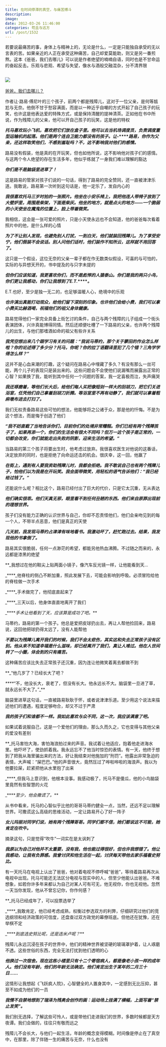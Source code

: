 ```yaml
---
title: 在时间停滞的真空，与痛苦搏斗
description: 
image: 
date: 2012-03-26 11:46:00
categories: 苟且与远方
url: /post/1532
---
```


若要说最痛苦的事，身体上与精神上的，无论是什么，一定是只能独自承受的无以言表的苦。如果亲近的人正在承受这种痛苦，自己却爱莫能助，则又是另一番煎熬。这本《爸爸，我们去哪儿》可以说是作者绝望的喃喃自语，同时也是不甘命运的奋起反击。乐观与悲观、希望与失望，像水与酒般交融混杂，分不清界限

## [![](https://storage.fleek-internal.com/0a3a8890-e65e-47ce-93d7-0442b9209d38-bucket/blog/posts/2012-03/03-26/1.jpg)](http://book.douban.com/subject/4732123/)

[爸爸，我们去哪儿？](http://book.douban.com/subject/4732123/ "爸爸，我们去哪儿？")

作者让·路易·傅尼叶的三个孩子，前两个都是残障儿，这对于一位父亲，是何等尴尬与无奈。他倒不甘于愁容满面，而是以一种近乎自嘲的方式开起了自己孩子的玩笑，也许这是他表达爱的特殊方式，或是保持清醒的提神清茶。正如他在书中所说，作为残障儿的父亲，他可以开自己孩子的玩笑，这是他的特权

**_托马喜欢玩小飞机，喜欢把它们放在盒子里。他可以去当机场调度员，负责调度重型运输机的起落。他们是两个连自卫能力都没有的孩子。让-_****_路易，你作为父亲，还这样取笑他们，不感到羞耻吗？不，这不影响我对他们的感情。_**

路易没有假装，他是真的在开玩笑，但也如他所说，这不影响他对孩子们的感情。与这两个令人绝望的存在生活多年，他似乎练就了一身我们难以理解的豁达

**_你们是不是脑袋里进草了！_**

这是路易的管家对孩子们说的一句话，得到了路易的完全赞同，还一直被津津乐道。我敢说，路易第一次听到这句话是，他一定乐了，发自内心的

**_我很喜欢托马三岁时拍的一张照片。他坐在小安乐椅上，我把他连人带椅子放到了大壁炉里，周围是柴架，下面是柴灰。他坐的地方，就是点火的地方——一个脆弱的小天使坐在魔鬼的位置上，脸上带着微笑。_**

我相信，这会是一张可爱的照片，只是小天使永远也不会知道，他的爸爸每次看着照片中的他，是什么样的心情

**_为了不让别人发现，也避免别人打扰，一到白天，他们就装回残障儿。为了享受安宁，他们假装不会说话。别人问他们话时，他们装作不知所云，这样就不用回答了。_**

这只是一个假设，这位无奈的父亲一辈子都在作无数类似假设，可喜的与可怕的，实际的与异想天开的，书中提及的与只字未提的

**_但你们应该知道，我更喜欢你们，而不是彪悍的人猿泰山。你们是我的两只小鸟，你们更让我感动，你们让我想到了E.T._****_。_**

E.T.也好，至少是独一无二的，也足够温暖人心，绝境中的乐观

**_也许演出真能打动观众，给他们留下深刻的印象。也许他们会给小费，我们可以拿小费买比赫酒喝，祝福他们的祖父身体健康。_**

路易觉得他们一家完全具备上街乞讨的条件，自己与两个残障的儿子组成一个街头表演团体，兴许真能博得同情。然后还顺便吐槽了一下路易的父亲，也许两个残障儿的出生，与他们那嗜酒如命的祖父有些许关系

**_我凭空想出来几个跟学习有关的问题：“我说马蒂约，那个关于蒙田的作业怎么样啦？你的论述得了多少分？托马，你呢？你的拉丁语翻译里犯了几个错？三角学学得怎么样？”_**

这并不是心血来潮的打趣，这个疑问在路易心中埋藏了多久？有没有那么一丝可能，两个儿子的表现只是装出来的。这些问题会不会使他们说漏嘴而展露出正常的心智？如果换了我，能听到其中任何一个问题的答案，我一定喜极而泣，失声痛哭

**_我还琢磨着，等他们长大后，给他们每人买把像短剑一样大的刮胡刀，把它们关进浴室，任凭他们自己拿着刮胡刀折腾。等浴室里不再有动静了，我们就可以拿着粗麻墩布进去打扫了。_**

我们无权责备路易这些可怕的想法，他能够将之公诸于众，那是他的忏悔。不是为这个想法，而是悔于创造了他们

**_“我不妨直截了当地告诉你们，目前你们的处境非常糟糕。你们已经有两个残障孩子了，如果再添一个，你们的生活会有很大不同吗？但万一这个孩子是正常的，一切都会改变，你们就能走出失败的阴影，迎来生活的希望。”_**

当路易的第三个孩子将要出生时，他考虑过放弃。我很喜欢医生对他说的这番话，决定放弃的同时，也是拒绝了向命运还击的机会。很庆幸，这一回，他赢了

**_在街上，遇到有人要我资助残障儿时，我都会拒绝。我不敢说自己也有两个残障儿子，怕他们以为我是在开玩笑。我会面带微笑，用轻松的语气告诉他们：“我已经给过钱了。”_**

还能说什么呢？相比这个，路易已经付出了巨大的代价，只是它太沉重，无从表达

**_他们确实很乖。他们天真无邪，眼里看不到任何丑陋的东西。他们来自原罪出现前的理想世界。_**

孩子们没有能力正确的认识世界与自己，你却不忍责怪他们，他们会亲吻见到的每一个人，不带半点恶意，他们是真正的天使

**_几天前，我发现马蒂约占津津有味地看书。我激动坏了，赶忙跑过去。结果，我发现他的书拿倒了。_**

路易其实很脆弱，任何一点渺茫的希望，都能另他热血沸腾。不过随之而来的，永远都是漆黑的绝望

**_我想过在他的鞋尖上贴两面小镜子，像汽车反光镜一样，让他能看到天…

_****_他脊柱的侧凸不断加重，照此发展下去，可能会影响到呼吸。必须冒险给他的脊柱做一次手术

_****_手术做完了，他彻底直起来了

_****_三天以后，他身体直直地离开了我们

_****_手术让他看到了天，应该算是成功了吧。_**

马蒂约，路易的第一个孩子。他总是爱把皮球扔出去，再让人帮他捡回来，路易说，这回他把球扔得太远了，没有人能帮他

**_不要以为残障儿离开我们的时候，我们不会太悲伤，其实这和失去正常孩子没有区别。他从来不知道幸福是什么滋味，却已经离开了我们，真让人难过。他在人世间转了一小圈，体会到的只有痛苦。_**

这种痛苦应该比失去正常孩子还沉重，因为连让他微笑着离去都做不到

**_“他几岁了？已经长大了吧？

_****_“不，他没长大，衰老了，但没有长大。他永远长不大。脑袋里一旦进了草，就永远长不大了。”_**

脑袋里进草这句话，一直被路易耿耿于怀，或者说津津乐道。至少用这个说法来描述他们的遭遇，程度足够吻合，却又不过于严肃

**_我的孩子们和谁都不一样。我如此喜欢与众不同，这一次，我应该满意了吧。_**

如果试着说服自己，这是一个爱他们的理由，那么久而久之，它也变得与其他父亲的爱没有差别

**_托马害怕大海，害怕海浪拍过来的声音。我试着让他适应，抱着他走进海水里。他吓坏了，使劲抓着我。我永远忘不了他当时惊恐的表情。有一天，他终于想到了把我从海里骗出来的方法，好让我结束对他施加的“刑罚”。他露出非常急迫的表情，大声喊：“屎巴巴。”他的声音很大，竟然压过了哗啦哗啦的海浪声。我以为他要拉屎，赶紧把他从水里抱了出来

_****_但我马上意识到，他根本没事。我感动极了，托马不是傻瓜，他的小鸟脑袋里竟然有些智慧的火花

_****_至少，他会撒谎了。_**

从书中看来，托马的心智似乎比他的哥哥马蒂约健全一点，当然，还远不足以理解世界。可撒谎这么高级的思维活动，一定让路易开心了好一阵子

**_女儿玛丽对同学们说，她有两个残障哥哥。同学们都不信，她们都说这不可能，她肯定在吹牛。_**

摘录这句，只是觉得“吹牛”一词实在是太讽刺了

**_我原以为自己对他并不太重要，没有我，他也能过得很好，但也许我想错了。他让我感动，让我有负罪感。我曾讨厌和他生活在一起，讨厌每天带他去家乐福看史努比。_**

有一天托马在电视上认出了爸爸，他对着电视不停呼喊“爸爸”，等待着路易再次从电视中出现。托马可能还无法区分电视与现实中的人，但至少他能认出爸爸。不难想象，如若你许多年来都认为自己对某人可有可无，他无视你，你也无视他。忽然一天当你发现，他从不曾忘记你，你作何感？

**_托马已经成年了，可以投票选举了

_****_我敢肯定，他已经考虑成熟，权衡过参选双方的利弊，仔细研究过他们的竞选纲领和经济政策的可信度，还盘查过双方政党的幕僚班底。但他还在犹豫，还在举棋不定

_****_到底选史努比呢，还是选米卢呢？_**

残障儿永远沉浸在孩子的世界中，他们的精神世界被坚硬的玻璃罩护着，让人琢磨不透。这些世俗的东西，完全无法打扰到他们透明的心

**_他换过一次宿舍。现在这栋小楼里只有十二个寄宿病人，都是像老小孩一样的成年人。他们没有年龄，他们的年龄无法确定。他们肯定出生于某年的二月三十日……_**

这情形让我想起《飞跃疯人院》，心智健全的人置身其中，一定感到无比压抑，甚至不如成为他们的一员

**_我情不自禁地想到了瑞泽为残奥会创作的画：运动场上挂满了横幅，上面写着“禁止发笑”。_**

我们别无选择，了解这些可怜人，或是带他们走进我们的世界，多数时候都是天方夜谭。我们会做的，往往只有敬而远之

残障儿不会长大，与他们一起生活，年龄的概念变得模糊。时间像是停止在了真空中，在那里，除了伴随一生的痛苦与无奈，什么也没有
